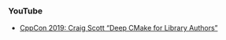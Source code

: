 ### YouTube
* [CppCon 2019: Craig Scott “Deep CMake for Library Authors”](https://www.youtube.com/watch?v=m0DwB4OvDXk)
